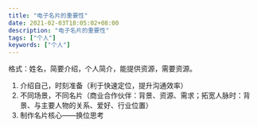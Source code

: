 ```yaml
---
title: "电子名片的重要性"
date: 2021-02-03T18:05:02+08:00
description: "电子名片的重要性"
tags: ["个人"]
keywords: ["个人"]
---
```


格式：姓名，简要介绍，个人简介，能提供资源，需要资源。

1. 介绍自己，时刻准备（利于快速定位，提升沟通效率）
2. 不同场景，不同名片（商业合作伙伴：背景、资源、需求；拓宽人脉时：背景、与主要人物的关系、爱好、行业位置）
3. 制作名片核心——换位思考

